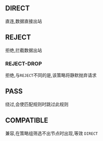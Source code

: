 ## DIRECT
直连,数据直接出站

## REJECT
拒绝,拦截数据出站

### REJECT-DROP
拒绝,与`REJECT`不同的是,该策略将静默抛弃请求

## PASS
绕过,会使匹配规则时跳过此规则

## COMPATIBLE
兼容,在策略组筛选不出节点时出现,等效 `DIRECT`
